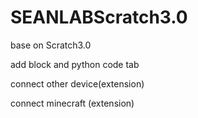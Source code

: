 # SEANLABScratch3.0

base on Scratch3.0 

add block and python code tab

connect other device(extension)

connect minecraft (extension)

